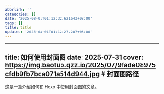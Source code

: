 ```yaml
---
abbrlink: ''
categories: []
date: '2025-08-01T01:12:32.621643+08:00'
tags: []
title: title
updated: '2025-08-01T01:12:27.207+08:00'
---
```

---
title: 如何使用封面图
date: 2025-07-31
cover: https://img.baotuo.qzz.io/2025/07/9fade08975cfdb9fb7bca071a514d944.jpg  # 封面图路径
---
这是一篇介绍如何在 Hexo 中使用封面图的文章。
